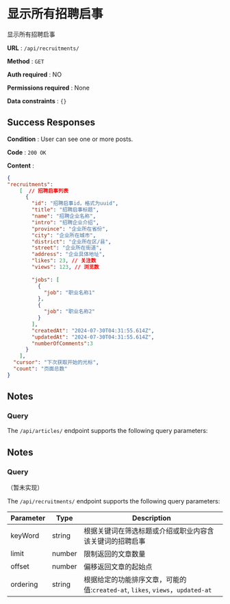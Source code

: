# 显示所有招聘启事

显示所有招聘启事

**URL** : `/api/recruitments/`

**Method** : `GET`

**Auth required** : NO

**Permissions required** : None

**Data constraints** : `{}`

## Success Responses

**Condition** : User can see one or more posts.

**Code** : `200 OK`

**Content** : 

```json
{
"recruitments": 
    [  // 招聘启事列表
      {
        "id": "招聘启事id，格式为uuid",
        "title": "招聘启事标题",
        "name": "招聘企业名称",
        "intro": "招聘企业介绍",
        "province": "企业所在省份",
        "city": "企业所在城市",
        "district": "企业所在区/县",
        "street": "企业所在街道",
        "address": "企业具体地址",
        "likes": 23, // 关注数
        "views": 123, // 浏览数
        
        "jobs": [
          {
            "job": "职业名称1"
          },
          {
            "job": "职业名称2"
          }
        ],
        "createdAt": "2024-07-30T04:31:55.614Z", 
        "updatedAt": "2024-07-30T04:31:55.614Z", 
        "numberOfComments":3 
      }
    ],
  "cursor": "下次获取开始的光标",
  "count": "页面总数"
}
```

## Notes 
### Query

The `/api/articles/` endpoint supports the following query parameters:

## Notes 
### Query
（暂未实现）

The `/api/recruitments/` endpoint supports the following query parameters:

| Parameter | Type   | Description                                      |
|-----------|--------|--------------------------------------------------|
|keyWord     | string | 根据关键词在筛选标题或介绍或职业内容含该关键词的招聘启事                   |
| limit     | number | 限制返回的文章数量       |
| offset    | number | 偏移返回文章的起始点 |
|ordering   | string | 根据给定的功能排序文章，可能的值:`created-at`, `likes`, `views`，`updated-at`

